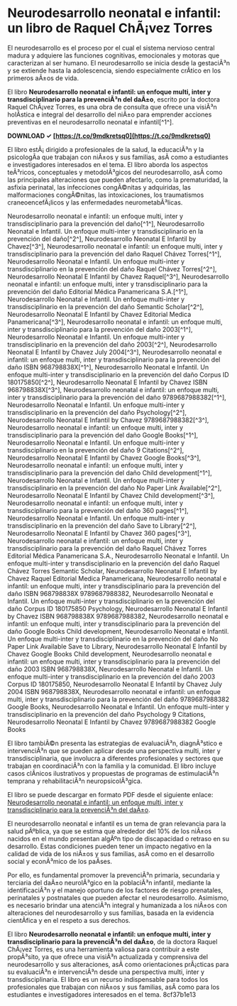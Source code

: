 # Neurodesarrollo neonatal e infantil: un libro de Raquel ChÃ¡vez Torres
 
El neurodesarrollo es el proceso por el cual el sistema nervioso central madura y adquiere las funciones cognitivas, emocionales y motoras que caracterizan al ser humano. El neurodesarrollo se inicia desde la gestaciÃ³n y se extiende hasta la adolescencia, siendo especialmente crÃ­tico en los primeros aÃ±os de vida.
 
El libro **Neurodesarrollo neonatal e infantil: un enfoque multi, inter y transdisciplinario para la prevenciÃ³n del daÃ±o**, escrito por la doctora Raquel ChÃ¡vez Torres, es una obra de consulta que ofrece una visiÃ³n holÃ­stica e integral del desarrollo del niÃ±o para emprender acciones preventivas en el neurodesarrollo neonatal e infantil[^1^].
 
**DOWNLOAD ✓ [https://t.co/9mdkretsq0](https://t.co/9mdkretsq0)**


 
El libro estÃ¡ dirigido a profesionales de la salud, la educaciÃ³n y la psicologÃ­a que trabajan con niÃ±os y sus familias, asÃ­ como a estudiantes e investigadores interesados en el tema. El libro aborda los aspectos teÃ³ricos, conceptuales y metodolÃ³gicos del neurodesarrollo, asÃ­ como las principales alteraciones que pueden afectarlo, como la prematuridad, la asfixia perinatal, las infecciones congÃ©nitas y adquiridas, las malformaciones congÃ©nitas, las intoxicaciones, los traumatismos craneoencefÃ¡licos y las enfermedades neurometabÃ³licas.
 
Neurodesarrollo neonatal e infantil: un enfoque multi, inter y transdisciplinario para la prevención del daño[^1^],  Neurodesarrollo Neonatal e Infantil. Un enfoque multi-inter y transdisciplinario en la prevención del daño[^2^],  Neurodesarrollo Neonatal E Infantil by Chavez[^3^],  Neurodesarrollo neonatal e infantil: un enfoque multi, inter y transdisciplinario para la prevención del daño Raquel Chávez Torres[^1^],  Neurodesarrollo Neonatal e Infantil. Un enfoque multi-inter y transdisciplinario en la prevención del daño Raquel Chávez Torres[^2^],  Neurodesarrollo Neonatal E Infantil by Chavez Raquel[^3^],  Neurodesarrollo neonatal e infantil: un enfoque multi, inter y transdisciplinario para la prevención del daño Editorial Médica Panamericana S.A.[^1^],  Neurodesarrollo Neonatal e Infantil. Un enfoque multi-inter y transdisciplinario en la prevención del daño Semantic Scholar[^2^],  Neurodesarrollo Neonatal E Infantil by Chavez Editorial Medica Panamericana[^3^],  Neurodesarrollo neonatal e infantil: un enfoque multi, inter y transdisciplinario para la prevención del daño 2003[^1^],  Neurodesarrollo Neonatal e Infantil. Un enfoque multi-inter y transdisciplinario en la prevención del daño 2003[^2^],  Neurodesarrollo Neonatal E Infantil by Chavez July 2004[^3^],  Neurodesarrollo neonatal e infantil: un enfoque multi, inter y transdisciplinario para la prevención del daño ISBN 968798838X[^1^],  Neurodesarrollo Neonatal e Infantil. Un enfoque multi-inter y transdisciplinario en la prevención del daño Corpus ID 180175850[^2^],  Neurodesarrollo Neonatal E Infantil by Chavez ISBN 968798838X[^3^],  Neurodesarrollo neonatal e infantil: un enfoque multi, inter y transdisciplinario para la prevención del daño 9789687988382[^1^],  Neurodesarrollo Neonatal e Infantil. Un enfoque multi-inter y transdisciplinario en la prevención del daño Psychology[^2^],  Neurodesarrollo Neonatal E Infantil by Chavez 9789687988382[^3^],  Neurodesarrollo neonatal e infantil: un enfoque multi, inter y transdisciplinario para la prevención del daño Google Books[^1^],  Neurodesarrollo Neonatal e Infantil. Un enfoque multi-inter y transdisciplinario en la prevención del daño 9 Citations[^2^],  Neurodesarrollo Neonatal E Infantil by Chavez Google Books[^3^],  Neurodesarrollo neonatal e infantil: un enfoque multi, inter y transdisciplinario para la prevención del daño Child development[^1^],  Neurodesarrollo Neonatal e Infantil. Un enfoque multi-inter y transdisciplinario en la prevención del daño No Paper Link Available[^2^],  Neurodesarrollo Neonatal E Infantil by Chavez Child development[^3^],  Neurodesarrollo neonatal e infantil: un enfoque multi, inter y transdisciplinario para la prevención del daño 360 pages[^1^],  Neurodesarrollo Neonatal e Infantil. Un enfoque multi-inter y transdisciplinario en la prevención del daño Save to Library[^2^],  Neurodesarrollo Neonatal E Infantil by Chavez 360 pages[^3^],  Neurodesarrollo neonatal e infantil: un enfoque multi, inter y transdisciplinario para la prevención del daño Raquel Chávez Torres Editorial Médica Panamericana S.A.,  Neurodesarrollo Neonatal e Infantil. Un enfoque multi-inter y transdisciplinario en la prevención del daño Raquel Chávez Torres Semantic Scholar,  Neurodesarrollo Neonatal E Infantil by Chavez Raquel Editorial Medica Panamericana,  Neurodesarrollo neonatal e infantil: un enfoque multi, inter y transdisciplinario para la prevención del daño ISBN 968798838X 9789687988382,  Neurodesarrollo Neonatal e Infantil. Un enfoque multi-inter y transdisciplinario en la prevención del daño Corpus ID 180175850 Psychology,  Neurodesarrollo Neonatal E Infantil by Chavez ISBN 968798838X 9789687988382,  Neurodesarrollo neonatal e infantil: un enfoque multi, inter y transdisciplinario para la prevención del daño Google Books Child development,  Neurodesarrollo Neonatal e Infantil. Un enfoque multi-inter y transdisciplinario en la prevención del daño No Paper Link Available Save to Library,  Neurodesarrollo Neonatal E Infantil by Chavez Google Books Child development,  Neurodesarrollo neonatal e infantil: un enfoque multi, inter y transdisciplinario para la prevención del daño 2003 ISBN 968798838X,  Neurodesarrollo Neonatal e Infantil. Un enfoque multi-inter y transdisciplinario en la prevención del daño 2003 Corpus ID 180175850,  Neurodesarrollo Neonatal E Infantil by Chavez July 2004 ISBN 968798838X,  Neurodesarrollo neonatal e infantil: un enfoque multi, inter y transdisciplinario para la prevención del daño 9789687988382 Google Books,  Neurodesarrollo Neonatal e Infantil. Un enfoque multi-inter y transdisciplinario en la prevención del daño Psychology 9 Citations,  Neurodesarrollo Neonatal E Infantil by Chavez 9789687988382 Google Books
 
El libro tambiÃ©n presenta las estrategias de evaluaciÃ³n, diagnÃ³stico e intervenciÃ³n que se pueden aplicar desde una perspectiva multi, inter y transdisciplinaria, que involucra a diferentes profesionales y sectores que trabajan en coordinaciÃ³n con la familia y la comunidad. El libro incluye casos clÃ­nicos ilustrativos y propuestas de programas de estimulaciÃ³n temprana y rehabilitaciÃ³n neuropsicolÃ³gica.
 
El libro se puede descargar en formato PDF desde el siguiente enlace: [Neurodesarrollo neonatal e infantil: un enfoque multi, inter y transdisciplinario para la prevenciÃ³n del daÃ±o](https://books.google.com/books/about/Neurodesarrollo_neonatal_e_infantil.html?id=WiXpAAAACAAJ).
  
El neurodesarrollo neonatal e infantil es un tema de gran relevancia para la salud pÃºblica, ya que se estima que alrededor del 10% de los niÃ±os nacidos en el mundo presentan algÃºn tipo de discapacidad o retraso en su desarrollo. Estas condiciones pueden tener un impacto negativo en la calidad de vida de los niÃ±os y sus familias, asÃ­ como en el desarrollo social y econÃ³mico de los paÃ­ses.
 
Por ello, es fundamental promover la prevenciÃ³n primaria, secundaria y terciaria del daÃ±o neurolÃ³gico en la poblaciÃ³n infantil, mediante la identificaciÃ³n y el manejo oportuno de los factores de riesgo prenatales, perinatales y postnatales que pueden afectar el neurodesarrollo. Asimismo, es necesario brindar una atenciÃ³n integral y humanizada a los niÃ±os con alteraciones del neurodesarrollo y sus familias, basada en la evidencia cientÃ­fica y en el respeto a sus derechos.
 
El libro **Neurodesarrollo neonatal e infantil: un enfoque multi, inter y transdisciplinario para la prevenciÃ³n del daÃ±o**, de la doctora Raquel ChÃ¡vez Torres, es una herramienta valiosa para contribuir a este propÃ³sito, ya que ofrece una visiÃ³n actualizada y comprensiva del neurodesarrollo y sus alteraciones, asÃ­ como orientaciones prÃ¡cticas para su evaluaciÃ³n e intervenciÃ³n desde una perspectiva multi, inter y transdisciplinaria. El libro es un recurso indispensable para todos los profesionales que trabajan con niÃ±os y sus familias, asÃ­ como para los estudiantes e investigadores interesados en el tema.
 8cf37b1e13
 
